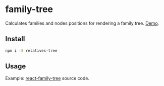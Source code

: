 # family-tree

Calculates families and nodes positions for rendering a family tree.
[Demo](https://sanichkotikov.github.io/react-family-tree-example/).

## Install

```bash
npm i -S relatives-tree
```

## Usage

Example: [react-family-tree](https://github.com/SanichKotikov/react-family-tree) source code.
